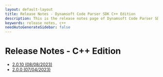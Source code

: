 ```yaml
---
layout: default-layout
title: Release Notes - Dynamsoft Code Parser SDK C++ Edition
description: This is the release notes page of Dynamsoft Code Parser SDK C++ Edition.
keywords: release notes, c++
needAutoGenerateSidebar: false
---
```


# Release Notes - C++ Edition

- [2.0.10 (08/08/2023)](cpp-2.md#2010-08082023)
- [2.0.0 (07/04/2023)](cpp-2.md#200-07042023)

